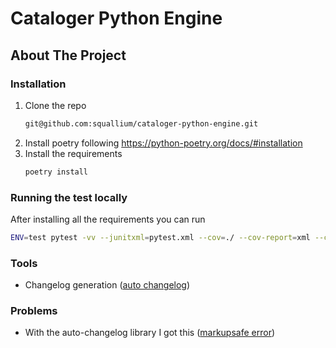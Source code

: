 # Cataloger Python Engine

<!-- ABOUT THE PROJECT -->

## About The Project

### Installation

1. Clone the repo
   ```sh
   git@github.com:squallium/cataloger-python-engine.git
   ```
2. Install poetry following https://python-poetry.org/docs/#installation
3. Install the requirements
   ```sh
   poetry install
   ```
   
### Running the test locally

After installing all the requirements you can run

   ```sh
   ENV=test pytest -vv --junitxml=pytest.xml --cov=./ --cov-report=xml --cov-config=.coveragerc --cov-branch tests
   ```

### Tools ###
* Changelog generation ([auto changelog](https://github.com/KeNaCo/auto-changelog))

### Problems ###
* With the auto-changelog library I got this ([markupsafe error](https://stackoverflow.com/questions/72191560/importerror-cannot-import-name-soft-unicode-from-markupsafe))